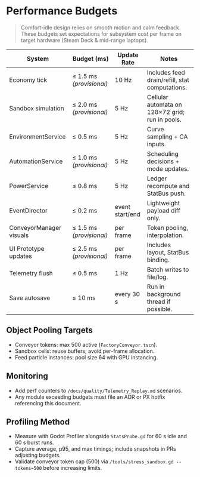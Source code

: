 # Performance Budgets

> Comfort-idle design relies on smooth motion and calm feedback. These budgets set expectations for subsystem cost per frame on target hardware (Steam Deck & mid-range laptops).

| System | Budget (ms) | Update Rate | Notes |
| ------ | ----------- | ----------- | ----- |
| Economy tick | ≤ 1.5 ms *(provisional)* | 10 Hz | Includes feed drain/refill, stat computations. |
| Sandbox simulation | ≤ 2.0 ms *(provisional)* | 5 Hz | Cellular automata on 128×72 grid; run in pools. |
| EnvironmentService | ≤ 0.5 ms | 5 Hz | Curve sampling + CA inputs. |
| AutomationService | ≤ 1.0 ms *(provisional)* | 5 Hz | Scheduling decisions + mode updates. |
| PowerService | ≤ 0.8 ms | 5 Hz | Ledger recompute and StatBus push. |
| EventDirector | ≤ 0.2 ms | event start/end | Lightweight payload diff only. |
| ConveyorManager visuals | ≤ 1.5 ms *(provisional)* | per frame | Token pooling, interpolation. |
| UI Prototype updates | ≤ 2.5 ms *(provisional)* | per frame | Includes layout, StatBus binding. |
| Telemetry flush | ≤ 0.5 ms | 1 Hz | Batch writes to file/log. |
| Save autosave | ≤ 10 ms | every 30 s | Run in background thread if possible. |

## Object Pooling Targets

- Conveyor tokens: max 500 active (`FactoryConveyor.tscn`).
- Sandbox cells: reuse buffers; avoid per-frame allocation.
- Feed particle instances: pool size 64 with GPU instancing.

## Monitoring

- Add perf counters to `/docs/quality/Telemetry_Replay.md` scenarios.
- Any module exceeding budgets must file an ADR or PX hotfix referencing this document.

## Profiling Method
- Measure with Godot Profiler alongside `StatsProbe.gd` for 60 s idle and 60 s burst runs.
- Capture average, p95, and max timings; include snapshots in PRs adjusting budgets.
- Validate conveyor token cap (500) via `/tools/stress_sandbox.gd --tokens=500` before increasing limits.
